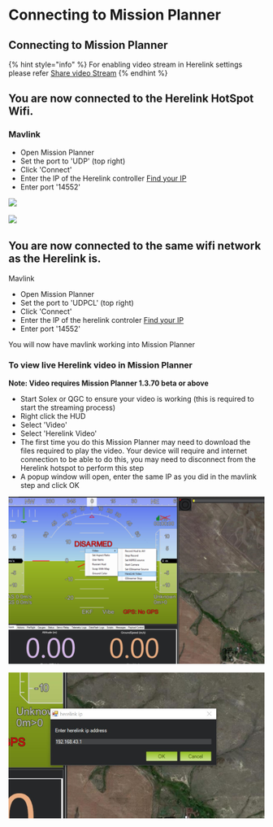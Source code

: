 # Connecting to Mission Planner

## Connecting to Mission Planner

{% hint style="info" %}
For enabling video stream in Herelink settings please refer [Share video Stream](share-video-stream.md)
{% endhint %}

## You are now connected to the Herelink HotSpot Wifi.

### **Mavlink**

* Open Mission Planner
* Set the port to 'UDP' \(top right\)
* Click 'Connect'
* Enter the IP of the Herelink controller  [Find your IP](https://ccm.net/faq/33725-how-to-check-your-android-ip-address) 
* Enter port '14552'

![](../.gitbook/assets/screen-udp-copie-min.jpg)

![](../.gitbook/assets/mission-planner-2.png)

## You are now connected to the same wifi network as the Herelink is.

Mavlink

* Open Mission Planner
* Set the port to 'UDPCL' \(top right\)
* Click 'Connect'
* Enter the IP of the herelink controler [Find your IP](https://ccm.net/faq/33725-how-to-check-your-android-ip-address)
* Enter port '14552'

You will now have mavlink working into Mission Planner

### To view live Herelink video in Mission Planner

**Note: Video requires Mission Planner 1.3.70 beta or above**

* Start Solex or QGC to ensure your video is working \(this is required to start the streaming process\)
* Right click the HUD
* Select 'Video' 
* Select 'Herelink Video'
* The first time you do this Mission Planner may need to download the files required to play the video. Your device will require and internet connection to be able to do this, you may need to disconnect from the Herelink hotspot to perform this step
* A popup window will open, enter the same IP as you did in the mavlink step and click OK

![](../.gitbook/assets/herelink-video.jpg)

![](../.gitbook/assets/herelink-video-ip.jpg)

